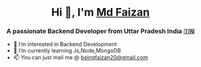 <h1 align="center">Hi 👋, I'm <a href="https://100rabhcsmc.github.io/Me.io/" target="blank">
Md Faizan</a></h1>
<h3 align="center">A passionate Backend Developer from Uttar Pradesh India &#127470;&#127475</h3>




- 👀 I’m interested in Backend Development
- 🌱 I’m currently learning Js,Node,MongoDB
- 📫 You can just mail me @ beingfaizan20@gmail.com

<!---
MdFaizan20/MdFaizan20 is a ✨ special ✨ repository because its `README.md` (this file) appears on your GitHub profile.
You can click the Preview link to take a look at your changes.
--->
